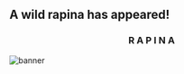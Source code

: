 ## A wild rapina has appeared!
<h3 align="center">R A P I N A</h3>

![banner](https://github.com/rapinadescolado/rapinadescolado/assets/163008675/1a92aa55-b73e-47ac-af1f-4eeefeead079)
